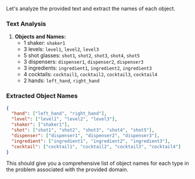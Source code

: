 Let's analyze the provided text and extract the names of each object.

### Text Analysis

1. **Objects and Names:**
   - 1 shaker: `shaker1`
   - 3 levels: `level1`, `level2`, `level3`
   - 5 shot glasses: `shot1`, `shot2`, `shot3`, `shot4`, `shot5`
   - 3 dispensers: `dispenser1`, `dispenser2`, `dispenser3`
   - 3 ingredients: `ingredient1`, `ingredient2`, `ingredient3`
   - 4 cocktails: `cocktail1`, `cocktail2`, `cocktail3`, `cocktail4`
   - 2 hands: `left_hand`, `right_hand`

### Extracted Object Names

```json
{
  "hand": ["left_hand", "right_hand"],
  "level": ["level1", "level2", "level3"],
  "shaker": ["shaker1"],
  "shot": ["shot1", "shot2", "shot3", "shot4", "shot5"],
  "dispenser": ["dispenser1", "dispenser2", "dispenser3"],
  "ingredient": ["ingredient1", "ingredient2", "ingredient3"],
  "cocktail": ["cocktail1", "cocktail2", "cocktail3", "cocktail4"]
}
```

This should give you a comprehensive list of object names for each type in the problem associated with the provided domain.